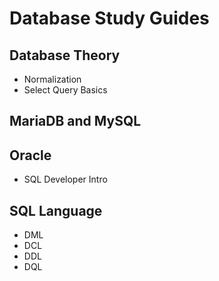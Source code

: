 # Database Study Guides

## Database Theory
 - Normalization
 - Select Query Basics

## MariaDB and MySQL

## Oracle
 - SQL Developer Intro

## SQL Language
 - DML
 - DCL
 - DDL
 - DQL

